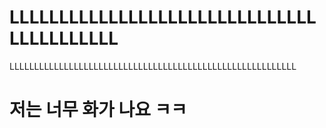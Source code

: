 # LLLLLLLLLLLLLLLLLLLLLLLLLLLLLLLLLLLLLLLLLL
LLLLLLLLLLLLLLLLLLLLLLLLLLLLLLLLLLLLLLLLLLLLLLLLLLLLLLLLLL
# 저는 너무 화가 나요 ㅋㅋ
